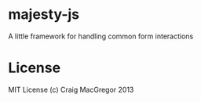 majesty-js
==========

A little framework for handling common form interactions

License
=========
MIT License (c) Craig MacGregor 2013
